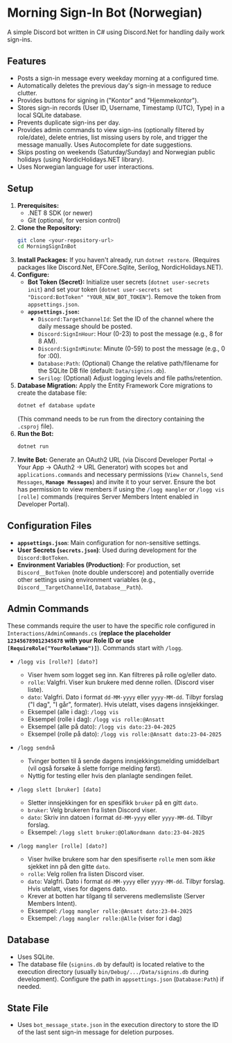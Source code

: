 # Morning Sign-In Bot (Norwegian)

A simple Discord bot written in C# using Discord.Net for handling daily work sign-ins.

## Features

- Posts a sign-in message every weekday morning at a configured time.
- Automatically deletes the previous day's sign-in message to reduce clutter.
- Provides buttons for signing in ("Kontor" and "Hjemmekontor").
- Stores sign-in records (User ID, Username, Timestamp (UTC), Type) in a local SQLite database.
- Prevents duplicate sign-ins per day.
- Provides admin commands to view sign-ins (optionally filtered by role/date), delete entries, list missing users by role, and trigger the message manually. Uses Autocomplete for date suggestions.
- Skips posting on weekends (Saturday/Sunday) and Norwegian public holidays (using NordicHolidays.NET library).
- Uses Norwegian language for user interactions.

## Setup

1.  **Prerequisites:**
    - .NET 8 SDK (or newer)
    - Git (optional, for version control)
2.  **Clone the Repository:**
    ```bash
    git clone <your-repository-url>
    cd MorningSignInBot
    ```
3.  **Install Packages:** If you haven't already, run `dotnet restore`. (Requires packages like Discord.Net, EFCore.Sqlite, Serilog, NordicHolidays.NET).
4.  **Configure:**
    - **Bot Token (Secret):** Initialize user secrets (`dotnet user-secrets init`) and set your token (`dotnet user-secrets set "Discord:BotToken" "YOUR_NEW_BOT_TOKEN"`). Remove the token from `appsettings.json`.
    - **`appsettings.json`:**
      - `Discord:TargetChannelId`: Set the ID of the channel where the daily message should be posted.
      - `Discord:SignInHour`: Hour (0-23) to post the message (e.g., 8 for 8 AM).
      - `Discord:SignInMinute`: Minute (0-59) to post the message (e.g., 0 for :00).
      - `Database:Path`: (Optional) Change the relative path/filename for the SQLite DB file (default: `Data/signins.db`).
      - `Serilog`: (Optional) Adjust logging levels and file paths/retention.
5.  **Database Migration:** Apply the Entity Framework Core migrations to create the database file:
    ```bash
    dotnet ef database update
    ```
    (This command needs to be run from the directory containing the `.csproj` file).
6.  **Run the Bot:**
    ```bash
    dotnet run
    ```
7.  **Invite Bot:** Generate an OAuth2 URL (via Discord Developer Portal -> Your App -> OAuth2 -> URL Generator) with scopes `bot` and `applications.commands` and necessary permissions (`View Channels`, `Send Messages`, **`Manage Messages`**) and invite it to your server. Ensure the bot has permission to view members if using the `/logg mangler` or `/logg vis [rolle]` commands (requires Server Members Intent enabled in Developer Portal).

## Configuration Files

- **`appsettings.json`**: Main configuration for non-sensitive settings.
- **User Secrets (`secrets.json`)**: Used during development for the `Discord:BotToken`.
- **Environment Variables (Production)**: For production, set `Discord__BotToken` (note double underscore) and potentially override other settings using environment variables (e.g., `Discord__TargetChannelId`, `Database__Path`).

## Admin Commands

These commands require the user to have the specific role configured in `Interactions/AdminCommands.cs` (**replace the placeholder `123456789012345678` with your Role ID or use `[RequireRole("YourRoleName")]`**). Commands start with `/logg`.

- `/logg vis [rolle?] [dato?]`

  - Viser hvem som logget seg inn. Kan filtreres på rolle og/eller dato.
  - `rolle`: Valgfri. Viser kun brukere med denne rollen. (Discord viser liste).
  - `dato`: Valgfri. Dato i format `dd-MM-yyyy` eller `yyyy-MM-dd`. Tilbyr forslag ("I dag", "I går", formater). Hvis utelatt, vises dagens innsjekkinger.
  - Eksempel (alle i dag): `/logg vis`
  - Eksempel (rolle i dag): `/logg vis rolle:@Ansatt`
  - Eksempel (alle på dato): `/logg vis dato:23-04-2025`
  - Eksempel (rolle på dato): `/logg vis rolle:@Ansatt dato:23-04-2025`

- `/logg sendnå`

  - Tvinger botten til å sende dagens innsjekkingsmelding umiddelbart (vil også forsøke å slette forrige melding først).
  - Nyttig for testing eller hvis den planlagte sendingen feilet.

- `/logg slett [bruker] [dato]`

  - Sletter innsjekkingen for en spesifikk `bruker` på en gitt `dato`.
  - `bruker`: Velg brukeren fra listen Discord viser.
  - `dato`: Skriv inn datoen i format `dd-MM-yyyy` eller `yyyy-MM-dd`. Tilbyr forslag.
  - Eksempel: `/logg slett bruker:@OlaNordmann dato:23-04-2025`

- `/logg mangler [rolle] [dato?]`
  - Viser hvilke brukere som har den spesifiserte `rolle` men som _ikke_ sjekket inn på den gitte `dato`.
  - `rolle`: Velg rollen fra listen Discord viser.
  - `dato`: Valgfri. Dato i format `dd-MM-yyyy` eller `yyyy-MM-dd`. Tilbyr forslag. Hvis utelatt, vises for dagens dato.
  - Krever at botten har tilgang til serverens medlemsliste (Server Members Intent).
  - Eksempel: `/logg mangler rolle:@Ansatt dato:23-04-2025`
  - Eksempel: `/logg mangler rolle:@Alle` (viser for i dag)

## Database

- Uses SQLite.
- The database file (`signins.db` by default) is located relative to the execution directory (usually `bin/Debug/.../Data/signins.db` during development). Configure the path in `appsettings.json` (`Database:Path`) if needed.

## State File

- Uses `bot_message_state.json` in the execution directory to store the ID of the last sent sign-in message for deletion purposes.
